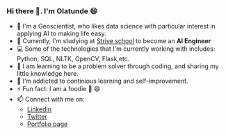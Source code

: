 ### Hi there 👋.  I'm Olatunde  :smile:

- 🔭 I'm a Geoscientist, who likes data science with particular interest in applying AI to making life easy. 
- 💬 Currently, I'm studying at [Strive school](https://strive.school/) to become an **AI Engineer**
- 💻 Some of the technologies that I'm currently working with includes: Python, SQL, NLTK, OpenCV, Flask,etc. 
- 👯 I am learning to be a problem solver through coding, and sharing my little knowledge here. 
- 🌱 I’m addicted to continious learning and self-improvement.
- ⚡  Fun fact: I am a foodie :see_no_evil: :smile: 
- 📫 Connect with me on:
  -  [Linkedin](https://www.linkedin.com/in/olatunde-salami/)
  -  [Twitter](https://twitter.com/Olatunde_tuns)
  -  [Portfolio page](https://salamituns.github.io/)


<!-- 
**salamituns/salamituns** is a ✨ _special_ ✨ repository because its `README.md` (this file) appears on your GitHub profile.

Here are some ideas to get you started:

- 🔭 I’m currently working on becoming an 
- 🌱 I’m currently learning to 
- 👯 I’m looking to collaborate on ...
- 🤔 I’m looking for help with ...
- 💬 Ask me about ...
- 📫 How to reach me: ...
- 😄 Pronouns: ...
- ⚡ Fun fact: ...
-->
